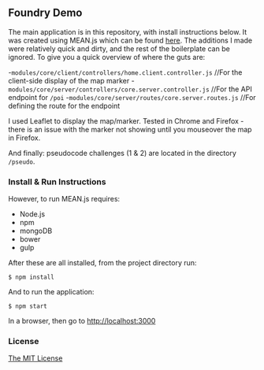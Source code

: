 ## Foundry Demo

The main application is in this repository, with install instructions below. It was created using MEAN.js which can be found [here](https://meanjs.org/). The additions I made were relatively quick and dirty, and the rest of the boilerplate can be ignored. To give you a quick overview of where the guts are:

-`modules/core/client/controllers/home.client.controller.js` //For the client-side display of the map marker
-`modules/core/server/controllers/core.server.controller.js` //For the API endpoint for `/poi`
-`modules/core/server/routes/core.server.routes.js` //For defining the route for the endpoint

I used Leaflet to display the map/marker. Tested in Chrome and Firefox - there is an issue with the marker not showing until you mouseover the map in Firefox.

And finally: pseudocode challenges (1 & 2) are located in the directory `/pseudo`.

### Install & Run Instructions
 However, to run MEAN.js requires:
- Node.js
- npm
- mongoDB
- bower
- gulp

After these are all installed, from the project directory run:
```
$ npm install
```

And to run the application:
```
$ npm start
```

In a browser, then go to [http://localhost:3000](http://localhost:3000)


### License
[The MIT License](LICENSE.md)
